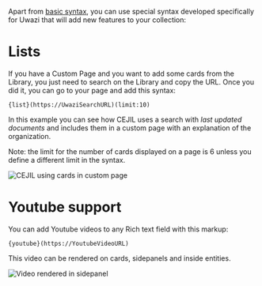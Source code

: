 Apart from [basic syntax](https://guides.github.com/features/mastering-markdown/), you can use special syntax developed specifically for Uwazi that will add new features to your collection:

# Lists

If you have a Custom Page and you want to add some cards from the Library, you just need to search on the Library and copy the URL. Once you did it, you can go to your page and add this syntax:

    {list}(https://UwaziSearchURL)(limit:10)

In this example you can see how CEJIL uses a search with _last updated documents_ and includes them in a custom page with an explanation of the organization.

Note: the limit for the number of cards displayed on a page is 6 unless you define a different limit in the syntax.

![CEJIL using cards in custom page](http://huridocs.github.io/uwazi-assets/wiki/screenshots/syntax-cards.png)

# Youtube support

You can add Youtube videos to any Rich text field with this markup:

    {youtube}(https://YoutubeVideoURL)

This video can be rendered on cards, sidepanels and inside entities.

![Video rendered in sidepanel](http://huridocs.github.io/uwazi-assets/wiki/screenshots/syntax-video.png)